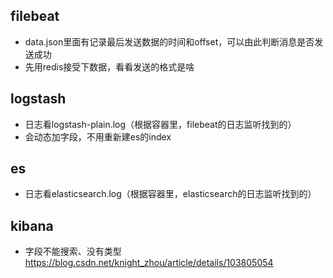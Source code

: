 ## filebeat
- data.json里面有记录最后发送数据的时间和offset，可以由此判断消息是否发送成功
- 先用redis接受下数据，看看发送的格式是啥

## logstash
- 日志看logstash-plain.log（根据容器里，filebeat的日志监听找到的）
- 会动态加字段，不用重新建es的index

## es
- 日志看elasticsearch.log（根据容器里，elasticsearch的日志监听找到的）

## kibana
- 字段不能搜索、没有类型 https://blog.csdn.net/knight_zhou/article/details/103805054

